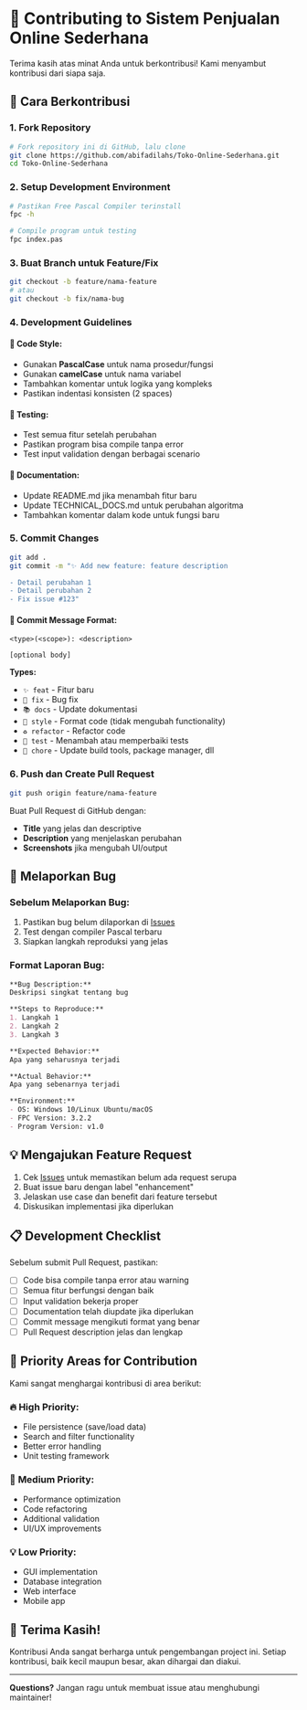 # 🤝 Contributing to Sistem Penjualan Online Sederhana

Terima kasih atas minat Anda untuk berkontribusi! Kami menyambut kontribusi dari siapa saja.

## 🚀 Cara Berkontribusi

### 1. Fork Repository
```bash
# Fork repository ini di GitHub, lalu clone
git clone https://github.com/abifadilahs/Toko-Online-Sederhana.git
cd Toko-Online-Sederhana
```

### 2. Setup Development Environment
```bash
# Pastikan Free Pascal Compiler terinstall
fpc -h

# Compile program untuk testing
fpc index.pas
```

### 3. Buat Branch untuk Feature/Fix
```bash
git checkout -b feature/nama-feature
# atau
git checkout -b fix/nama-bug
```

### 4. Development Guidelines

#### 📝 **Code Style:**
- Gunakan **PascalCase** untuk nama prosedur/fungsi
- Gunakan **camelCase** untuk nama variabel
- Tambahkan komentar untuk logika yang kompleks
- Pastikan indentasi konsisten (2 spaces)

#### 🧪 **Testing:**
- Test semua fitur setelah perubahan
- Pastikan program bisa compile tanpa error
- Test input validation dengan berbagai scenario

#### 📖 **Documentation:**
- Update README.md jika menambah fitur baru
- Update TECHNICAL_DOCS.md untuk perubahan algoritma
- Tambahkan komentar dalam kode untuk fungsi baru

### 5. Commit Changes
```bash
git add .
git commit -m "✨ Add new feature: feature description

- Detail perubahan 1
- Detail perubahan 2
- Fix issue #123"
```

#### 📝 **Commit Message Format:**
```
<type>(<scope>): <description>

[optional body]
```

**Types:**
- `✨ feat` - Fitur baru
- `🐛 fix` - Bug fix
- `📚 docs` - Update dokumentasi
- `💄 style` - Format code (tidak mengubah functionality)
- `♻️ refactor` - Refactor code
- `🧪 test` - Menambah atau memperbaiki tests
- `🔧 chore` - Update build tools, package manager, dll

### 6. Push dan Create Pull Request
```bash
git push origin feature/nama-feature
```

Buat Pull Request di GitHub dengan:
- **Title** yang jelas dan descriptive
- **Description** yang menjelaskan perubahan
- **Screenshots** jika mengubah UI/output

## 🐛 Melaporkan Bug

### Sebelum Melaporkan Bug:
1. Pastikan bug belum dilaporkan di [Issues](https://github.com/abifadilahs/Toko-Online-Sederhana/issues)
2. Test dengan compiler Pascal terbaru
3. Siapkan langkah reproduksi yang jelas

### Format Laporan Bug:
```markdown
**Bug Description:**
Deskripsi singkat tentang bug

**Steps to Reproduce:**
1. Langkah 1
2. Langkah 2
3. Langkah 3

**Expected Behavior:**
Apa yang seharusnya terjadi

**Actual Behavior:**
Apa yang sebenarnya terjadi

**Environment:**
- OS: Windows 10/Linux Ubuntu/macOS
- FPC Version: 3.2.2
- Program Version: v1.0
```

## 💡 Mengajukan Feature Request

1. Cek [Issues](https://github.com/abifadilahs/Toko-Online-Sederhana/issues) untuk memastikan belum ada request serupa
2. Buat issue baru dengan label "enhancement"
3. Jelaskan use case dan benefit dari feature tersebut
4. Diskusikan implementasi jika diperlukan

## 📋 Development Checklist

Sebelum submit Pull Request, pastikan:

- [ ] Code bisa compile tanpa error atau warning
- [ ] Semua fitur berfungsi dengan baik
- [ ] Input validation bekerja proper
- [ ] Documentation telah diupdate jika diperlukan
- [ ] Commit message mengikuti format yang benar
- [ ] Pull Request description jelas dan lengkap

## 🎯 Priority Areas for Contribution

Kami sangat menghargai kontribusi di area berikut:

### 🔥 **High Priority:**
- File persistence (save/load data)
- Search and filter functionality
- Better error handling
- Unit testing framework

### 🚀 **Medium Priority:**
- Performance optimization
- Code refactoring
- Additional validation
- UI/UX improvements

### 💡 **Low Priority:**
- GUI implementation
- Database integration
- Web interface
- Mobile app

## 🙏 Terima Kasih!

Kontribusi Anda sangat berharga untuk pengembangan project ini. Setiap kontribusi, baik kecil maupun besar, akan dihargai dan diakui.

---

**Questions?** Jangan ragu untuk membuat issue atau menghubungi maintainer!